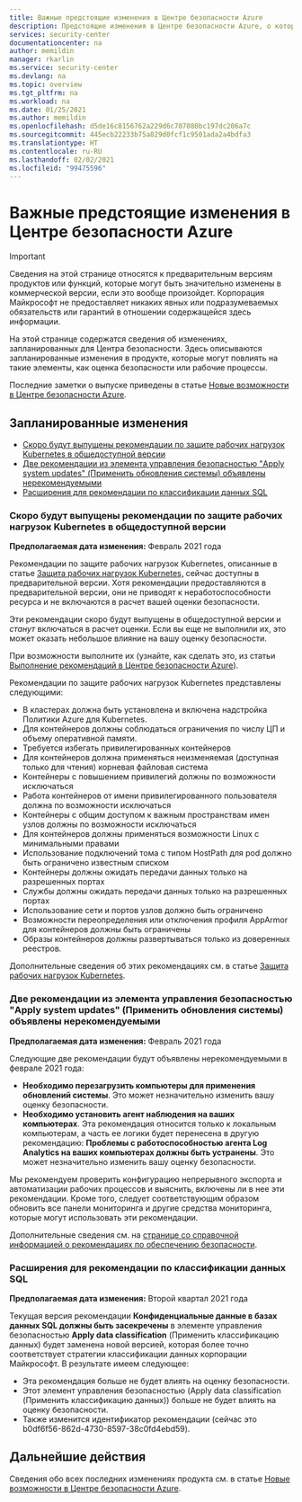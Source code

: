 ```yaml
---
title: Важные предстоящие изменения в Центре безопасности Azure
description: Предстоящие изменения в Центре безопасности Azure, о которых, возможно, вам следует знать и которые, может быть, нужно будет запланировать
services: security-center
documentationcenter: na
author: memildin
manager: rkarlin
ms.service: security-center
ms.devlang: na
ms.topic: overview
ms.tgt_pltfrm: na
ms.workload: na
ms.date: 01/25/2021
ms.author: memildin
ms.openlocfilehash: d5de16c8156762a229d6c707080bc197dc206a7c
ms.sourcegitcommit: 445ecb22233b75a829d0fcf1c9501ada2a4bdfa3
ms.translationtype: HT
ms.contentlocale: ru-RU
ms.lasthandoff: 02/02/2021
ms.locfileid: "99475596"
---
```

# <a name="important-upcoming-changes-to-azure-security-center"></a>Важные предстоящие изменения в Центре безопасности Azure

> [!IMPORTANT]
> Сведения на этой странице относятся к предварительным версиям продуктов или функций, которые могут быть значительно изменены в коммерческой версии, если это вообще произойдет. Корпорация Майкрософт не предоставляет никаких явных или подразумеваемых обязательств или гарантий в отношении содержащейся здесь информации.

На этой странице содержатся сведения об изменениях, запланированных для Центра безопасности. Здесь описываются запланированные изменения в продукте, которые могут повлиять на такие элементы, как оценка безопасности или рабочие процессы.

Последние заметки о выпуске приведены в статье [Новые возможности в Центре безопасности Azure](release-notes.md).


## <a name="planned-changes"></a>Запланированные изменения

- [Скоро будут выпущены рекомендации по защите рабочих нагрузок Kubernetes в общедоступной версии](#kubernetes-workload-protection-recommendations-will-soon-be-released-for-general-availability-ga)
- [Две рекомендации из элемента управления безопасностью "Apply system updates" (Применить обновления системы) объявлены нерекомендуемыми](#two-recommendations-from-apply-system-updates-security-control-being-deprecated)
- [Расширения для рекомендации по классификации данных SQL](#enhancements-to-sql-data-classification-recommendation)


### <a name="kubernetes-workload-protection-recommendations-will-soon-be-released-for-general-availability-ga"></a>Скоро будут выпущены рекомендации по защите рабочих нагрузок Kubernetes в общедоступной версии

**Предполагаемая дата изменения:** Февраль 2021 года

Рекомендации по защите рабочих нагрузок Kubernetes, описанные в статье [Защита рабочих нагрузок Kubernetes,](kubernetes-workload-protections.md) сейчас доступны в предварительной версии. Хотя рекомендации предоставляются в предварительной версии, они не приводят к неработоспособности ресурса и не включаются в расчет вашей оценки безопасности.

Эти рекомендации скоро будут выпущены в общедоступной версии и *станут* включаться в расчет оценки. Если вы еще не выполнили их, это может оказать небольшое влияние на вашу оценку безопасности.

При возможности выполните их (узнайте, как сделать это, из статьи [Выполнение рекомендаций в Центре безопасности Azure](security-center-remediate-recommendations.md)).

Рекомендации по защите рабочих нагрузок Kubernetes представлены следующими:

- В кластерах должна быть установлена и включена надстройка Политики Azure для Kubernetes.
- Для контейнеров должны соблюдаться ограничения по числу ЦП и объему оперативной памяти.
- Требуется избегать привилегированных контейнеров
- Для контейнеров должна применяться неизменяемая (доступная только для чтения) корневая файловая система
- Контейнеры с повышением привилегий должны по возможности исключаться
- Работа контейнеров от имени привилегированного пользователя должна по возможности исключаться
- Контейнеры с общим доступом к важным пространствам имен узлов должны по возможности исключаться
- Для контейнеров должны применяться возможности Linux с минимальными правами
- Использование подключений тома с типом HostPath для pod должно быть ограничено известным списком
- Контейнеры должны ожидать передачи данных только на разрешенных портах
- Службы должны ожидать передачи данных только на разрешенных портах
- Использование сети и портов узлов должно быть ограничено
- Возможности переопределения или отключения профиля AppArmor для контейнеров должны быть ограничены
- Образы контейнеров должны развертываться только из доверенных реестров.             

Дополнительные сведения об этих рекомендациях см. в статье [Защита рабочих нагрузок Kubernetes](kubernetes-workload-protections.md).

### <a name="two-recommendations-from-apply-system-updates-security-control-being-deprecated"></a>Две рекомендации из элемента управления безопасностью "Apply system updates" (Применить обновления системы) объявлены нерекомендуемыми 

**Предполагаемая дата изменения:** Февраль 2021 года

Следующие две рекомендации будут объявлены нерекомендуемыми в феврале 2021 года:

- **Необходимо перезагрузить компьютеры для применения обновлений системы**. Это может незначительно изменить вашу оценку безопасности.
- **Необходимо установить агент наблюдения на ваших компьютерах**. Эта рекомендация относится только к локальным компьютерам, а часть ее логики будет перенесена в другую рекомендацию: **Проблемы с работоспособностью агента Log Analytics на ваших компьютерах должны быть устранены**. Это может незначительно изменить вашу оценку безопасности.

Мы рекомендуем проверить конфигурацию непрерывного экспорта и автоматизации рабочих процессов и выяснить, включены ли в нее эти рекомендации. Кроме того, следует соответствующим образом обновить все панели мониторинга и другие средства мониторинга, которые могут использовать эти рекомендации.

Дополнительные сведения см. на [странице со справочной информацией о рекомендациях по обеспечению безопасности](recommendations-reference.md).


### <a name="enhancements-to-sql-data-classification-recommendation"></a>Расширения для рекомендации по классификации данных SQL

**Предполагаемая дата изменения:** Второй квартал 2021 года

Текущая версия рекомендации **Конфиденциальные данные в базах данных SQL должны быть засекречены** в элементе управления безопасностью **Apply data classification** (Применить классификацию данных) будет заменена новой версией, которая более точно соответствует стратегии классификации данных корпорации Майкрософт. В результате имеем следующее:

- Эта рекомендация больше не будет влиять на оценку безопасности.
- Этот элемент управления безопасностью (Apply data classification (Применить классификацию данных)) больше не будет влиять на оценку безопасности.
- Также изменится идентификатор рекомендации (сейчас это b0df6f56-862d-4730-8597-38c0fd4ebd59).



## <a name="next-steps"></a>Дальнейшие действия

Сведения обо всех последних изменениях продукта см. в статье [Новые возможности в Центре безопасности Azure](release-notes.md).
